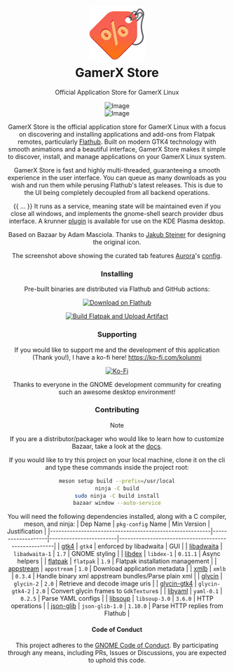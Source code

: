 <h1 align="center">
<img src="data/icons/hicolor/scalable/apps/io.github.gamerx.GamerXStore.svg" width="128" height="128" />
<br/>
GamerX Store
</h1>

<p align="center">Official Application Store for GamerX Linux</p>

<div align="center">
<img height="512" alt="Image" src="https://github.com/user-attachments/assets/6e2a3f5b-1a92-47ce-89b4-61864a452fd5" />

<div align="center">
<img height="512" alt="Image" src="https://github.com/user-attachments/assets/0a149911-7edb-48c4-84e7-d4e64be80c0d" />
</div>

GamerX Store is the official application store for GamerX Linux with a focus on discovering and
installing applications and add-ons from Flatpak remotes, particularly
[Flathub](https://flathub.org/). Built on modern GTK4 technology with smooth animations and a beautiful interface, GamerX Store makes it simple to discover, install, and manage applications on your GamerX Linux system.

GamerX Store is fast and highly multi-threaded, guaranteeing a smooth
experience in the user interface. You can queue as many downloads as 
you wish and run them while perusing Flathub's latest releases. 
This is due to the UI being completely decoupled from all backend operations.

{{ ... }}
It runs as a service, meaning state will be maintained even if you
close all windows, and implements the gnome-shell search provider dbus
interface. A krunner
[plugin](https://github.com/ublue-os/krunner-bazaar) is available for
use on the KDE Plasma desktop.

Based on Bazaar by Adam Masciola. Thanks to [Jakub Steiner](http://jimmac.eu) for designing the original
icon.

The screenshot above showing the curated tab features
[Aurora](https://getaurora.dev/en)'s
[config](https://github.com/ublue-os/aurora/blob/9e66ef4f4624afa96fd6050f096c835ef0f81ad9/system_files/shared/usr/share/ublue-os/bazaar/config.yaml).

### Installing

Pre-built binaries are distributed via Flathub and GitHub actions:

<a href='https://flathub.org/apps/details/io.github.kolunmi.Bazaar'><img width='240' alt='Download on Flathub' src='https://flathub.org/assets/badges/flathub-badge-en.png'/></a>

[![Build Flatpak and Upload Artifact](https://github.com/kolunmi/bazaar/actions/workflows/build-flatpak.yml/badge.svg)](https://github.com/kolunmi/bazaar/actions/workflows/build-flatpak.yml)

### Supporting

If you would like to support me and the development of this
application (Thank you!), I have a ko-fi here! <https://ko-fi.com/kolunmi> 

[![Ko-Fi](https://img.shields.io/badge/Ko--fi-F16061?style=for-the-badge&logo=ko-fi&logoColor=white)](https://ko-fi.com/kolunmi)

Thanks to everyone in the GNOME development community for creating
such an awesome desktop environment!

### Contributing

> [!NOTE]
> If you are a distributor/packager who would like to learn how to
customize Bazaar, take a look at the [docs](/docs/overview.org).

If you would like to try this project on your local machine, clone it
on the cli and type these commands inside the project root:

```sh
meson setup build --prefix=/usr/local
ninja -C build
sudo ninja -C build install
bazaar window --auto-service
```

You will need the following dependencies installed, along with a C compiler, meson, and ninja:
| Dep Name                                                | `pkg-config` Name | Min Version            | Justification                                       |
|---------------------------------------------------------|-------------------|------------------------|-----------------------------------------------------|
| [gtk4](https://gitlab.gnome.org/GNOME/gtk/)             | `gtk4`            | enforced by libadwaita | GUI                                                 |
| [libadwaita](https://gitlab.gnome.org/GNOME/libadwaita) | `libadwaita-1`    | `1.7`                  | GNOME styling                                       |
| [libdex](https://gitlab.gnome.org/GNOME/libdex)         | `libdex-1`        | `0.11.1`               | Async helpers                                       |
| [flatpak](https://github.com/flatpak/flatpak)           | `flatpak`         | `1.9`                  | Flatpak installation management                     |
| [appstream](https://github.com/ximion/appstream)        | `appstream`       | `1.0`                  | Download application metadata                       |
| [xmlb](https://github.com/hughsie/libxmlb)              | `xmlb`            | `0.3.4`                | Handle binary xml appstream bundles/Parse plain xml |
| [glycin](https://gitlab.gnome.org/GNOME/glycin)         | `glycin-2`        | `2.0`                  | Retrieve and decode image uris                      |
| [glycin-gtk4](https://gitlab.gnome.org/GNOME/glycin)    | `glycin-gtk4-2`   | `2.0`                  | Convert glycin frames to `GdkTexture`s              |
| [libyaml](https://github.com/yaml/libyaml)              | `yaml-0.1`        | `0.2.5`                | Parse YAML configs                                  |
| [libsoup](https://gitlab.gnome.org/GNOME/libsoup)       | `libsoup-3.0`     | `3.6.0`                | HTTP operations                                     |
| [json-glib](https://gitlab.gnome.org/GNOME/json-glib)   | `json-glib-1.0`   | `1.10.0`               | Parse HTTP replies from Flathub                     |


#### Code of Conduct

This project adheres to the [GNOME Code of Conduct](https://conduct.gnome.org/). By participating through any means, including PRs, Issues or Discussions, you are expected to uphold this code.
